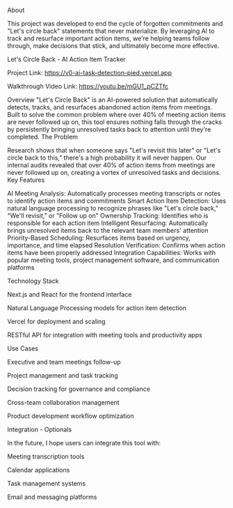 About

This project was developed to end the cycle of forgotten commitments and "Let's circle back" statements that never materialize. By leveraging AI to track and resurface important action items, we're helping teams follow through, make decisions that stick, and ultimately become more effective.

Let's Circle Back - AI Action Item Tracker

Project Link: https://v0-ai-task-detection-pied.vercel.app

Walkthrough Video Link: https://youtu.be/mGU1_pCZTfc

Overview
"Let's Circle Back" is an AI-powered solution that automatically detects, tracks, and resurfaces abandoned action items from meetings. Built to solve the common problem where over 40% of meeting action items are never followed up on, this tool ensures nothing falls through the cracks by persistently bringing unresolved tasks back to attention until they're completed.
The Problem

Research shows that when someone says "Let's revisit this later" or "Let's circle back to this," there's a high probability it will never happen. Our internal audits revealed that over 40% of action items from meetings are never followed up on, creating a vortex of unresolved tasks and decisions.
Key Features

AI Meeting Analysis: Automatically processes meeting transcripts or notes to identify action items and commitments
Smart Action Item Detection: Uses natural language processing to recognize phrases like "Let's circle back," "We'll revisit," or "Follow up on"
Ownership Tracking: Identifies who is responsible for each action item
Intelligent Resurfacing: Automatically brings unresolved items back to the relevant team members' attention
Priority-Based Scheduling: Resurfaces items based on urgency, importance, and time elapsed
Resolution Verification: Confirms when action items have been properly addressed
Integration Capabilities: Works with popular meeting tools, project management software, and communication platforms

Technology Stack

Next.js and React for the frontend interface

Natural Language Processing models for action item detection

Vercel for deployment and scaling

RESTful API for integration with meeting tools and productivity apps

Use Cases

Executive and team meetings follow-up

Project management and task tracking

Decision tracking for governance and compliance

Cross-team collaboration management

Product development workflow optimization


Integration - Optionals

In the future, I hope users can integrate this tool with:

Meeting transcription tools

Calendar applications

Task management systems

Email and messaging platforms

